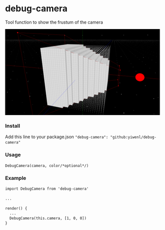 # debug-camera
Tool function to show the frustum of the camera 

![Demo](demo.png)

### Install
Add this line to your package.json
`"debug-camera": "github:yiwenl/debug-camera"`

### Usage 
`DebugCamera(camera, color/*optional*/)`


### Example
```
import DebugCamera from 'debug-camera'

...

render() {
  ...
  DebugCamera(this.camera, [1, 0, 0])
}
```
